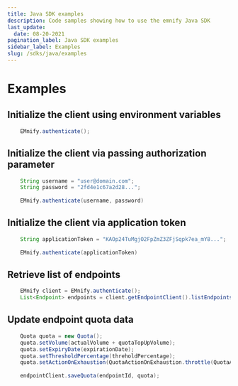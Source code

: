 ```yaml
---
title: Java SDK examples
description: Code samples showing how to use the emnify Java SDK
last_update: 
  date: 08-20-2021
pagination_label: Java SDK examples
sidebar_label: Examples
slug: /sdks/java/examples
---
```


# Examples

## Initialize the client using environment variables

```java
    EMnify.authenticate();
```

## Initialize the client via passing authorization parameter

```java
    String username = "user@domain.com";
    String password = "2fd4e1c67a2d28...";
    
    EMnify.authenticate(username, password)
```

## Initialize the client via application token

```java
    String applicationToken = "KAOp24TuMgjO2FpZmZ3ZFjSqpk7ea_mY8...";
    
    EMnify.authenticate(applicationToken)
```

## Retrieve list of endpoints

```java
    EMnify client = EMnify.authenticate();
    List<Endpoint> endpoints = client.getEndpointClient().listEndpoints();
```

## Update endpoint quota data

```java
    Quota quota = new Quota();
    quota.setVolume(actualVolume + quotaTopUpVolume);
    quota.setExpiryDate(expirationDate);
    quota.setThresholdPercentage(threholdPercentage);
    quota.setActionOnExhaustion(QuotaActionOnExhaustion.throttle(QuotaActionOnExhaustion.QuotaPeakThroughput.SLOW));
    
    endpointClient.saveQuota(endpointId, quota);
```
